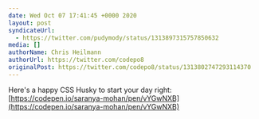 ```yaml
---
date: Wed Oct 07 17:41:45 +0000 2020
layout: post
syndicateUrl:
  - https://twitter.com/pudymody/status/1313897315757850632
media: []
authorName: Chris Heilmann
authorUrl: https://twitter.com/codepo8
originalPost: https://twitter.com/codepo8/status/1313802747293114370
---
```

Here's a happy CSS Husky to start your day right: [https://codepen.io/saranya-mohan/pen/vYGwNXB](https://codepen.io/saranya-mohan/pen/vYGwNXB)

